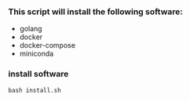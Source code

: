 ### This script will install the following software:
* golang
* docker
* docker-compose
* miniconda
### install software
`bash install.sh`
